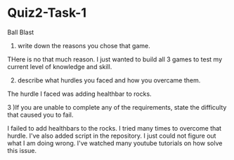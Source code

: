 # Quiz2-Task-1
 
Ball Blast

1) write down the reasons you chose that game.

THere is no that much reason. I just wanted to build all 3 games to test my current level of knowledge and skill.

2) describe what hurdles you faced and how you overcame them.

The hurdle I faced was adding healthbar to rocks.

3 )If you are unable to complete any of the requirements, state the difficulty that caused you to fail.

I failed to add healthbars to the rocks. I tried many times to overcome that hurdle. I've also added script in the repository. I just could not figure out what I am doing wrong. I've watched many youtube tutorials on how solve this issue.
